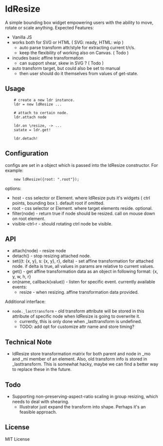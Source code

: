 # ldResize

A simple bounding box widget empowering users with the ability to move, rotate or scale anything. Expected Features:

 * Vanilla JS
 * works both for SVG or HTML ( SVG: ready, HTML: wip )
   - auto parse transform attr/style for extracting current t/r/s.
   - keep the flexibility of working also on Canvas. ( Todo )
 * incudes basic affine transformation
   - can support shear, skew in SVG ? ( Todo )
 * auto transform target, but could also be set to manual
   - then user should do it themselves from values of get-state.


## Usage

```
    # create a new ldr instance.
    ldr = new ldResize ...

    # attach to certain node.
    ldr.attach node

    ldr.on \resize, -> ...
    satate = ldr.get!

    ldr.detach!
```


## Configuration

configs are set in a object which is passed into the ldResize constructor. For example:

```
    new ldResize({root: ".root"});
```

options: 

 * host - css selector or Element. where ldResize puts it's widgets ( ctrl points, bounding box ).
   default root if omitted.
 * root - css selector or Element. where target elements reside. optional.
 * filter(node) - return true if node should be resized. call on mouse down on root element.
 * visible-ctrl-r - should rotating ctrl node be visible.

## API

 * attach(node) - resize node
 * detach() - stop resizing attached node.
 * set({t: {x, y}, s: {x, y}, r}, delta) - set affine transformation for attached node.
   if delta is true, all values in params are relative to current values.
 * get() - get affine transformation data as an object in following format:
   {x, y, w, h, r}
 * on(name, callback(value)) - listen for specific event. currently available events:
     * resize - when resizing. affine transformation data provided.

Additional interface:
 * ```node._lasttransform``` - old transform attribute will be stored in this attribute of specific node when ldResize is going to overwrite it.
   - currently, this is only done when _lasttransform is undefined.
   - TODO: add opt for customize attr name and store timing?

## Technical Note
 * ldResize store transformation matrix for both parent and node in _mo and _mi member of an element. Also, old transform info is stored in _lasttransform. This is somewhat hacky, maybe we can find a better way to replace these in the future.


## Todo
 * Supporting non-preserving-aspect-ratio scaling in group resizing, which needs to deal with shearing.
   - Illustrator just expand the transform into shape. Perhaps it's an feasible approach.

## License

MIT License
